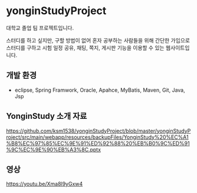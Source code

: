 # yonginStudyProject
대학교 졸업 팀 프로젝트입니다.

스터디를 하고 싶지만, 구할 방법이 없어 혼자 공부하는 사람들을 위해 간단한 가입으로 스터디를 구하고 시험 일정 공유, 채팅, 쪽지, 게시판 기능을 이용할 수 있는 웹사이트입니다.

## 개발 환경
- eclipse, Spring Framwork, Oracle, Apahce, MyBatis, Maven, Git, Java, Jsp

## YonginStudy 소개 자료 
https://github.com/ksm1538/yonginStudyProject/blob/master/yonginStudyProject/src/main/webapp/resources/backupFiles/YonginStudy%20%EC%A1%B8%EC%97%85%EC%9E%91%ED%92%88%20%EB%B0%9C%ED%91%9C%EC%9E%90%EB%A3%8C.pptx

## 영상
https://youtu.be/Xma8l9yGxw4
